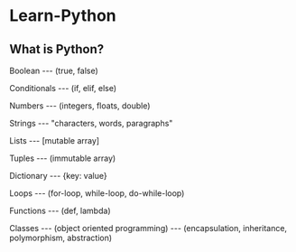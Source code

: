 # Learn-Python

What is Python?
--- 

Boolean 
--- (true, false)

Conditionals 
--- (if, elif, else)

Numbers 
--- (integers, floats, double)

Strings 
--- "characters, words, paragraphs"

Lists 
--- [mutable array]

Tuples 
--- (immutable array)

Dictionary 
--- {key: value}

Loops 
--- (for-loop, while-loop, do-while-loop)

Functions
--- (def, lambda)

Classes 
--- (object oriented programming)
--- (encapsulation, inheritance, polymorphism, abstraction)





